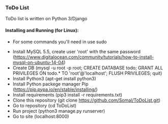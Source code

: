 ### ToDo List

ToDo list is written on Python 3/Django

#### Installing and Running (for Linux):
* For some commands you'll need in use sudo
- Install MySQL 5.5, create user 'root' with the same password (https://www.digitalocean.com/community/tutorials/how-to-install-mysql-on-ubuntu-14-04)
- Create DB  (mysql -u root -p root;
                               CREATE DATABASE todo;
                               GRANT ALL PRIVILEGES ON todo.* TO 'root'@'localhost';
                               FLUSH PRIVILEGES;
                               quit)
- Install Python3 (apt-get install python3)
- Install Python packege manager Pip (https://pip.pypa.io/en/stable/installing/)
- Install requirements (pip3 install -r requirements.txt)
- Clone this repository (git clone https://github.com/Somal/ToDoList.git)
- Go to repository (cd ToDoList)
- Run project (python3 manage.py runserver)
- Go to site (localhost:8000)
